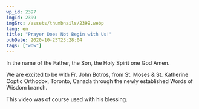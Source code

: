```yaml
---
wp_id: 2397
imgId: 2399
imgSrc: /assets/thumbnails/2399.webp
lang: en
title: "Prayer Does Not Begin with Us!"
pubDate: 2020-10-25T23:28:04
tags: ["wow"]
---
```


<!-- page: 6 -->

<p>In the name of the Father, the Son, the Holy Spirit one God Amen.</p>
<p>We are excited to be with Fr. John Botros, from St. Moses &amp; St. Katherine Coptic Orthodox, Toronto, Canada through the newly established Words of Wisdom branch.</p>
<p>This video was of course used with his blessing.</p>
<p>&nbsp;</p>
